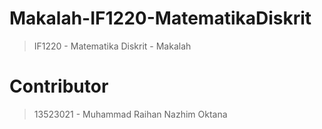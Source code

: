 # Makalah-IF1220-MatematikaDiskrit
> IF1220 - Matematika Diskrit - Makalah

# Contributor
> 13523021 - Muhammad Raihan Nazhim Oktana
